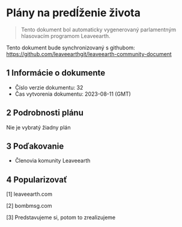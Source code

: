 # Plány na predĺženie života

>Tento dokument bol automaticky vygenerovaný parlamentným hlasovacím programom Leaveearth.

Tento dokument bude synchronizovaný s githubom: https://github.com/leaveearthgit/leaveearth-community-document

## 1 Informácie o dokumente

- Číslo verzie dokumentu: 32
- Čas vytvorenia dokumentu: 2023-08-11 (GMT)

## 2 Podrobnosti plánu

Nie je vybratý žiadny plán

## 3 Poďakovanie
* Členovia komunity Leaveearth

## 4 Popularizovať
[1] leaveearth.com

[2] bombmsg.com

[3] Predstavujeme si, potom to zrealizujeme